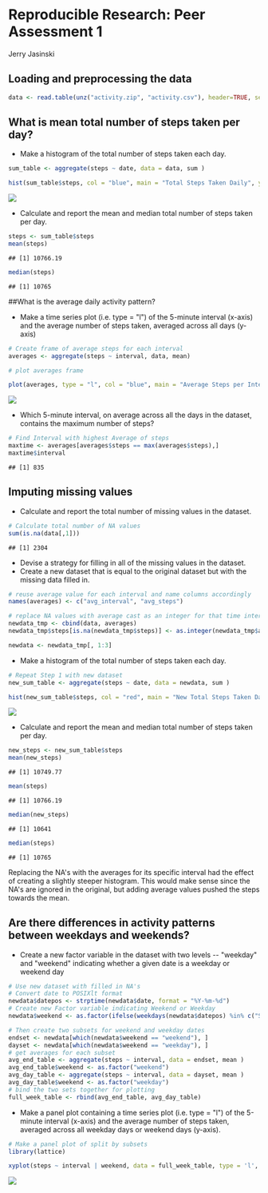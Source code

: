# Reproducible Research: Peer Assessment 1
Jerry Jasinski  


## Loading and preprocessing the data

```r
data <- read.table(unz("activity.zip", "activity.csv"), header=TRUE, sep=",")
```
## What is mean total number of steps taken per day?
- Make a histogram of the total number of steps taken each day.

```r
sum_table <- aggregate(steps ~ date, data = data, sum )

hist(sum_table$steps, col = "blue", main = "Total Steps Taken Daily", ylab = "Percentage", xlab = "Total Steps")
```

![](figure/plot_1-1.png) 

- Calculate and report the mean and median total number of steps taken per day.

```r
steps <- sum_table$steps
mean(steps)
```

```
## [1] 10766.19
```

```r
median(steps)
```

```
## [1] 10765
```

##What is the average daily activity pattern?
- Make a time series plot (i.e. type = "l") of the 5-minute interval (x-axis) and the average number of steps taken, averaged across all days (y-axis)

```r
# Create frame of average steps for each interval
averages <- aggregate(steps ~ interval, data, mean)

# plot averages frame

plot(averages, type = "l", col = "blue", main = "Average Steps per Interval", ylab = "Steps", xlab = "Interval")
```

![](figure/plot_2-1.png) 

- Which 5-minute interval, on average across all the days in the dataset, contains the maximum number of steps?

```r
# Find Interval with highest Average of steps
maxtime <- averages[averages$steps == max(averages$steps),]
maxtime$interval
```

```
## [1] 835
```

## Imputing missing values
- Calculate and report the total number of missing values in the dataset.

```r
# Calculate total number of NA values
sum(is.na(data[,1]))
```

```
## [1] 2304
```

- Devise a strategy for filling in all of the missing values in the dataset.
- Create a new dataset that is equal to the original dataset but with the missing data filled in.

```r
# reuse average value for each interval and name columns accordingly
names(averages) <- c("avg_interval", "avg_steps")

# replace NA values with average cast as an integer for that time interval in a new dataframe
newdata_tmp <- cbind(data, averages)
newdata_tmp$steps[is.na(newdata_tmp$steps)] <- as.integer(newdata_tmp$avg_steps[is.na(newdata_tmp$steps)])

newdata <- newdata_tmp[, 1:3]
```

- Make a histogram of the total number of steps taken each day.

```r
# Repeat Step 1 with new dataset
new_sum_table <- aggregate(steps ~ date, data = newdata, sum )

hist(new_sum_table$steps, col = "red", main = "New Total Steps Taken Daily", ylab = "Percentage", xlab = "Total Steps")
```

![](figure/plot_3-1.png) 

- Calculate and report the mean and median total number of steps taken per day.

```r
new_steps <- new_sum_table$steps
mean(new_steps)
```

```
## [1] 10749.77
```

```r
mean(steps)
```

```
## [1] 10766.19
```

```r
median(new_steps)
```

```
## [1] 10641
```

```r
median(steps)
```

```
## [1] 10765
```

Replacing the NA's with the averages for its specific interval had the effect of creating a slightly steeper histogram. This would make sense since the NA's are ignored in the original, but adding average values pushed the steps towards the mean.

## Are there differences in activity patterns between weekdays and weekends?
- Create a new factor variable in the dataset with two levels -- "weekday" and "weekend" indicating whether a given date is a weekday or weekend day

```r
# Use new dataset with filled in NA's
# Convert date to POSIXlt format
newdata$datepos <- strptime(newdata$date, format = "%Y-%m-%d")
# Create new Factor variable indicating Weekend or Weekday
newdata$weekend <- as.factor(ifelse(weekdays(newdata$datepos) %in% c("Saturday", "Sunday"), "weekend", "weekday"))

# Then create two subsets for weekend and weekday dates
endset <- newdata[which(newdata$weekend == "weekend"), ]
dayset <- newdata[which(newdata$weekend == "weekday"), ]
# get averages for each subset
avg_end_table <- aggregate(steps ~ interval, data = endset, mean )
avg_end_table$weekend <- as.factor("weekend")
avg_day_table <- aggregate(steps ~ interval, data = dayset, mean )
avg_day_table$weekend <- as.factor("weekday")
# bind the two sets together for plotting
full_week_table <- rbind(avg_end_table, avg_day_table)
```

- Make a panel plot containing a time series plot (i.e. type = "l") of the 5-minute interval (x-axis) and the average number of steps taken, averaged across all weekday days or weekend days (y-axis).

```r
# Make a panel plot of split by subsets
library(lattice)

xyplot(steps ~ interval | weekend, data = full_week_table, type = 'l', layout = c(1,2))
```

![](figure/plot_4-1.png) 
